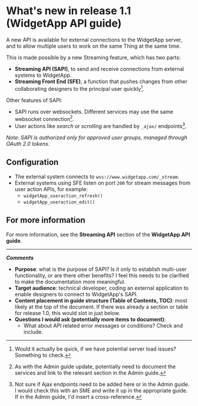 # What's new in release 1.1 (WidgetApp API guide)  

A new API is available for external connections to the WidgetApp server, and to allow multiple users to work on the same Thing at the same time.  

This is made possible by a new Streaming feature, which has two parts:
- **Streaming API (SAPI)**,  to send and receive connections from external systems to WidgetApp.
- **Streaming Front End (SFE)**, a function that pushes changes from other collaborating designers to the principal user quickly[^1].

Other features of SAPI:
- SAPI runs over websockets. Different services may use the same websocket connection[^2].
- User actions like *search* or *scrolling* are handled by `_ajax/` endpoints[^3].

*Note: SAPI is authorized only for approved user groups, managed through OAuth 2.0 tokens.*

## Configuration

- The external system connects to `wss://www.widgetapp.com/_stream`.
- External systems using SFE listen on port `200` for stream messages from user action APIs, for example:
  - `widgetApp_useraction_refresh()`
  - `widgetApp_useraction_edit()`

## For more information

For more information, see the **Streaming API** section of the **WidgetApp API guide**.

---
***Comments***
- **Purpose**: what is the purpose of SAPI? Is it only to establish multi-user functionality, or are there other benefits? I feel this needs to be clarified to make the documentation more meaningful.
- **Target audience**: technical developer, coding an external application to enable designers to connect to WidgetApp's SAPI.
- **Content placement in guide structure (Table of Contents, TOC)**: most likely at the top of the document. If there was already a section or table for release 1.0, this would slot in just below.
- **Questions I would ask (potentially more items to document)**:
  - What about API related error messages or conditions? Check and include.

[^1]: Would it actually be quick, if we have potential server load issues? Something to check.
[^2]: As with the Admin guide update, potentially need to document the services and link to the relevant section in the Admin guide.
[^3]: Not sure if Ajax endpoints need to be added here or in the Admin guide. I would check this with an SME and write it up in the appropriate guide. If in the Admin guide, I'd insert a cross-reference.
